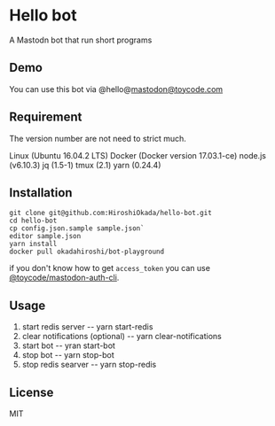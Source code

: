 # Hello bot

A Mastodn bot that run short programs

## Demo

You can use this bot via @hello@mastodon@toycode.com


## Requirement

The version number are not need to strict much.

Linux (Ubuntu 16.04.2 LTS)
Docker (Docker version 17.03.1-ce)
node.js (v6.10.3)
jq (1.5-1)
tmux (2.1)
yarn (0.24.4)

## Installation
```
git clone git@github.com:HiroshiOkada/hello-bot.git
cd hello-bot
cp config.json.sample sample.json`
editor sample.json
yarn install
docker pull okadahiroshi/bot-playground
```
if you don't know how to get `access_token` you can use
[@toycode/mastodon-auth-cli](https://www.npmjs.com/package/@toycode/mastodon-auth-cli).

## Usage

1. start redis server -- yarn start-redis
2. clear notifications (optional) -- yarn clear-notifications
3. start bot -- yran start-bot
4. stop bot -- yarn stop-bot
5. stop redis searver -- yarn stop-redis

## License

MIT
